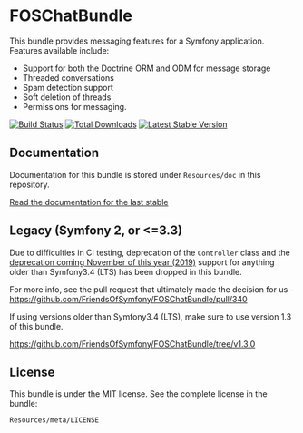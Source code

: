 FOSChatBundle
================

This bundle provides messaging features for a Symfony application. Features available include:

- Support for both the Doctrine ORM and ODM for message storage
- Threaded conversations
- Spam detection support
- Soft deletion of threads
- Permissions for messaging.

[![Build Status](https://travis-ci.org/FriendsOfSymfony/FOSChatBundle.png?branch=master)](https://travis-ci.org/FriendsOfSymfony/FOSChatBundle) [![Total Downloads](https://poser.pugx.org/FriendsOfSymfony/chat-bundle/downloads.png)](https://packagist.org/packages/FriendsOfSymfony/chat-bundle) [![Latest Stable Version](https://poser.pugx.org/FriendsOfSymfony/chat-bundle/v/stable.png)](https://packagist.org/packages/FriendsOfSymfony/chat-bundle)

Documentation
-------------

Documentation for this bundle is stored under `Resources/doc` in this repository.

[Read the documentation for the last stable][]

Legacy (Symfony 2, or <=3.3)
------

Due to difficulties in CI testing, deprecation of the `Controller` class and the [deprecation coming November of this year (2019)][] support for anything older than Symfony3.4 (LTS) has been dropped in this bundle.

For more info, see the pull request that ultimately made the decision for us - https://github.com/FriendsOfSymfony/FOSChatBundle/pull/340

If using versions older than Symfony3.4 (LTS), make sure to use version 1.3 of this bundle.

https://github.com/FriendsOfSymfony/FOSChatBundle/tree/v1.3.0

License
-------

This bundle is under the MIT license. See the complete license in the bundle:

```
Resources/meta/LICENSE
```

[Read the documentation for the last stable]: https://github.com/FriendsOfSymfony/FOSChatBundle/blob/master/Resources/doc/00-index.md

[deprecation coming November of this year (2019)]: https://symfony.com/roadmap/2.8